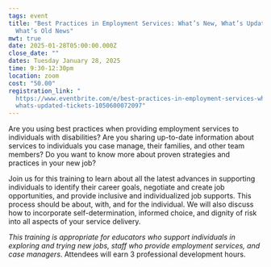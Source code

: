 ```yaml
---
tags: event
title: "Best Practices in Employment Services: What’s New, What’s Updated, and
  What’s Old News"
mwt: true
date: 2025-01-28T05:00:00.000Z
close_date: ""
dates: Tuesday January 28, 2025
time: 9:30-12:30pm
location: zoom
cost: "50.00"
registration_link: "
  https://www.eventbrite.com/e/best-practices-in-employment-services-whats-new-\
  whats-updated-tickets-1050600072097"
---
```

Are you using best practices when providing employment services to individuals with disabilities? Are you sharing up-to-date information about services to individuals you case manage, their families, and other team members? Do you want to know more about proven strategies and practices in your new job?


Join us for this training to learn about all the latest advances in supporting individuals to identify their career goals, negotiate and create job opportunities, and provide inclusive and individualized job supports. This process should be about, with, and for the individual. We will also discuss how to incorporate self-determination, informed choice, and dignity of risk into all aspects of your service delivery.


*This training is appropriate for educators who support individuals in  exploring and trying new jobs, staff who provide employment services, and case managers*. Attendees will earn 3 professional development hours.